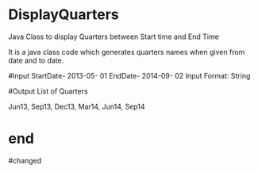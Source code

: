 # DisplayQuarters
Java Class to display Quarters between Start time and End Time

It is a java class code which generates quarters names when given from date and to date.   

#Input
StartDate- 2013-05- 01
EndDate-   2014-09- 02
Input Format: String

#Output
List of Quarters

Jun13, Sep13, Dec13, Mar14, Jun14, Sep14

# end
#changed
